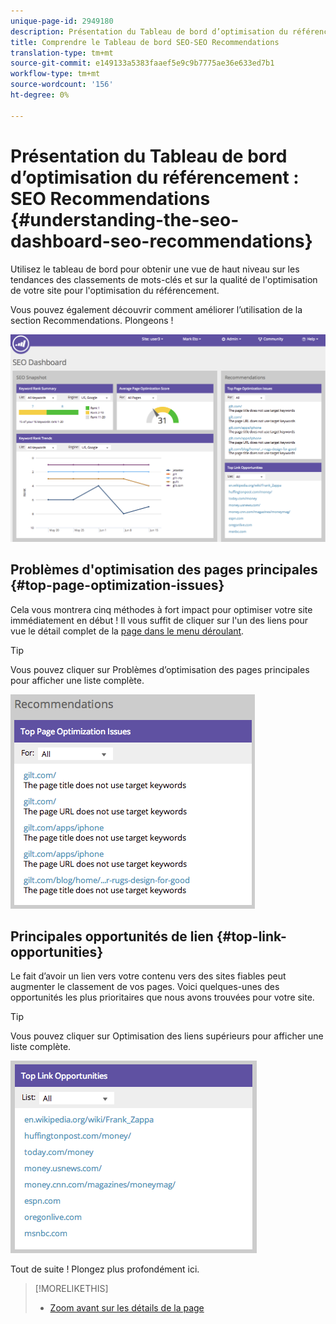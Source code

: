 ```yaml
---
unique-page-id: 2949180
description: Présentation du Tableau de bord d’optimisation du référencement - Recommendations - Docs Marketo - Documentation du produit
title: Comprendre le Tableau de bord SEO-SEO Recommendations
translation-type: tm+mt
source-git-commit: e149133a5383faaef5e9c9b7775ae36e633ed7b1
workflow-type: tm+mt
source-wordcount: '156'
ht-degree: 0%

---
```



# Présentation du Tableau de bord d’optimisation du référencement : SEO Recommendations {#understanding-the-seo-dashboard-seo-recommendations}

Utilisez le tableau de bord pour obtenir une vue de haut niveau sur les tendances des classements de mots-clés et sur la qualité de l&#39;optimisation de votre site pour l&#39;optimisation du référencement.

Vous pouvez également découvrir comment améliorer l’utilisation de la section Recommendations. Plongeons !

![](assets/image2014-9-17-21-3a39-3a57.png)

## Problèmes d&#39;optimisation des pages principales {#top-page-optimization-issues}

Cela vous montrera cinq méthodes à fort impact pour optimiser votre site immédiatement en début ! Il vous suffit de cliquer sur l&#39;un des liens pour vue le détail complet de la [page dans le menu déroulant](../../../../product-docs/additional-apps/seo/pages/seo-using-the-page-detail-drill-down.md).

>[!TIP]
>
>Vous pouvez cliquer sur Problèmes d’optimisation des pages principales pour afficher une liste complète.

![](assets/image2014-9-17-21-3a40-3a52.png)

## Principales opportunités de lien {#top-link-opportunities}

Le fait d’avoir un lien vers votre contenu vers des sites fiables peut augmenter le classement de vos pages. Voici quelques-unes des opportunités les plus prioritaires que nous avons trouvées pour votre site.

>[!TIP]
>
>Vous pouvez cliquer sur Optimisation des liens supérieurs pour afficher une liste complète.

![](assets/image2014-9-17-21-3a41-3a17.png)

Tout de suite ! Plongez plus profondément ici.

>[!MORELIKETHIS]
>
>* [Zoom avant sur les détails de la page](../../../../product-docs/additional-apps/seo/pages/seo-using-the-page-detail-drill-down.md)

